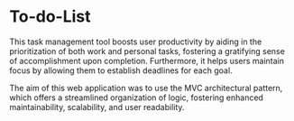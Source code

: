 # To-do-List

This task management tool boosts user productivity by aiding in the prioritization of both work and personal tasks, fostering a gratifying sense of accomplishment upon completion. Furthermore, it helps users maintain focus by allowing them to establish deadlines for each goal. 

The aim of this web application was to use the MVC architectural pattern, which offers a streamlined organization of logic, fostering enhanced maintainability, scalability, and user readability. 
 


